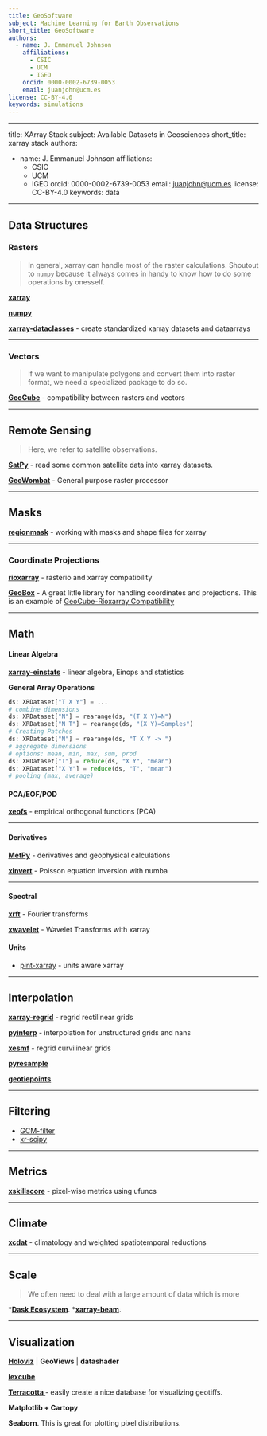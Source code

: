 ```yaml
---
title: GeoSoftware
subject: Machine Learning for Earth Observations
short_title: GeoSoftware
authors:
  - name: J. Emmanuel Johnson
    affiliations:
      - CSIC
      - UCM
      - IGEO
    orcid: 0000-0002-6739-0053
    email: juanjohn@ucm.es
license: CC-BY-4.0
keywords: simulations
---
```


---
title: XArray Stack
subject: Available Datasets in Geosciences
short_title: xarray stack
authors:
  - name: J. Emmanuel Johnson
    affiliations:
      - CSIC
      - UCM
      - IGEO
    orcid: 0000-0002-6739-0053
    email: juanjohn@ucm.es
license: CC-BY-4.0
keywords: data
---

## Data Structures

### Rasters

> In general, xarray can handle most of the raster calculations.
> Shoutout to `numpy` because it always comes in handy to know how to do some operations by onesself.

**[xarray]()**

**[numpy]()**

**[xarray-dataclasses](https://github.com/astropenguin/xarray-dataclasses)** - create standardized xarray datasets and dataarrays

***
### Vectors

> If we want to manipulate polygons and convert them into raster format, we need a specialized package to do so.

**[GeoCube](https://corteva.github.io/geocube/latest/index.html)** - compatibility between rasters and vectors

***
## Remote Sensing

> Here, we refer to satellite observations.

**[SatPy](https://satpy.readthedocs.io/en/stable/)** - read some common satellite data into xarray datasets.


**[GeoWombat](https://geowombat.readthedocs.io/en/latest/index.html)** - General purpose raster processor

***
## **Masks**

**[regionmask](https://regionmask.readthedocs.io/en/stable/)** - working with masks and shape files for xarray


***

### **Coordinate Projections**

**[rioxarray](https://corteva.github.io/rioxarray/stable/)** - rasterio and xarray compatibility

**[GeoBox](https://github.com/opendatacube/odc-geo)** - A great little library for handling coordinates and projections. 
This is an example of [GeoCube-Rioxarray Compatibility](https://github.com/corteva/geocube/blob/master/geocube/geo_utils/geobox.py)



***

## **Math**

#### **Linear Algebra**

**[xarray-einstats](https://einstats.python.arviz.org/en/latest/)** - linear algebra, Einops and statistics

**General Array Operations**

```python
ds: XRDataset["T X Y"] = ...
# combine dimensions
ds: XRDataset["N"] = rearange(ds, "(T X Y)=N")
ds: XRDataset["N T"] = rearange(ds, "(X Y)=Samples")
# Creating Patches
ds: XRDataset["N"] = rearange(ds, "T X Y -> ")
# aggregate dimensions
# options: mean, min, max, sum, prod
ds: XRDataset["T"] = reduce(ds, "X Y", "mean")
ds: XRDataset["X Y"] = reduce(ds, "T", "mean")
# pooling (max, average)
```


#### **PCA/EOF/POD**

**[xeofs](https://github.com/xarray-contrib/xeofs)** - empirical orthogonal functions (PCA)


***
#### **Derivatives**

**[MetPy](https://unidata.github.io/MetPy/latest/index.html)** - derivatives and geophysical calculations

**[xinvert](https://xinvert.readthedocs.io/en/latest/)** - Poisson equation inversion with numba

***
#### **Spectral**

**[xrft](https://github.com/xgcm/xrft)** - Fourier transforms 


**[xwavelet](https://github.com/roxyboy/xwavelet)** - Wavelet Transforms with xarray


#### **Units**
* [pint-xarray](https://pint-xarray.readthedocs.io/en/stable/index.html) - units aware xarray

***

## **Interpolation**

**[xarray-regrid](https://github.com/EXCITED-CO2/xarray-regrid)** - regrid rectilinear grids

**[pyinterp](https://pangeo-pyinterp.readthedocs.io/en/latest/)** - interpolation for unstructured grids and nans

**[xesmf](https://pangeo-xesmf.readthedocs.io/en/latest/)** - regrid curvilinear grids


**[pyresample](https://pyresample.readthedocs.io/en/latest/)**

**[geotiepoints](https://python-geotiepoints.readthedocs.io/en/latest/)**

***
## **Filtering**

* [GCM-filter](https://gcm-filters.readthedocs.io/en/latest/)
* [xr-scipy](https://github.com/hippalectryon-0/xr-scipy)

***
## **Metrics**

**[xskillscore](https://github.com/xarray-contrib/xskillscore)** - pixel-wise metrics using ufuncs 

***

## **Climate**

**[xcdat](https://xcdat.readthedocs.io/en/latest/)** - climatology and weighted spatiotemporal reductions


***

## **Scale**

> We often need to deal with a large amount of data which is more

***[Dask Ecosystem]()**.
***[xarray-beam](https://xarray-beam.readthedocs.io/en/latest/index.html)**.

***

## **Visualization**

**[Holoviz](https://holoviz.org/)** | **GeoViews** | **datashader**

**[lexcube](https://github.com/msoechting/lexcube)**

**[Terracotta ](https://github.com/DHI/terracotta)** - easily create a nice database for visualizing geotiffs.

**Matplotlib + Cartopy**

**Seaborn**. 
This is great for plotting pixel distributions.

